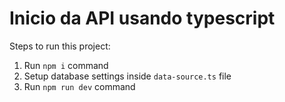 # Inicio da API usando typescript

Steps to run this project:

1. Run `npm i` command
2. Setup database settings inside `data-source.ts` file
3. Run `npm run dev` command
